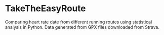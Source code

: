 # TakeTheEasyRoute
Comparing heart rate date from different running routes using statistical analysis in Python. Data generated from GPX files downloaded from Strava.
